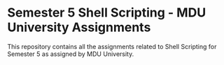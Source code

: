 # Semester 5 Shell Scripting - MDU University Assignments

This repository contains all the assignments related to Shell Scripting for Semester 5 as assigned by MDU University. 

